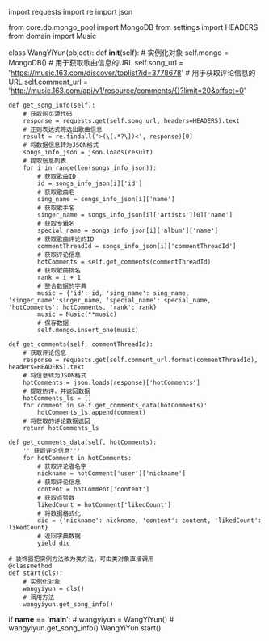 import requests
import re
import json

from core.db.mongo_pool import MongoDB
from settings import HEADERS
from domain import Music


class WangYiYun(object):
    def __init__(self):
        # 实例化对象
        self.mongo = MongoDB()
        # 用于获取歌曲信息的URL
        self.song_url = 'https://music.163.com/discover/toplist?id=3778678'
        # 用于获取评论信息的URL
        self.comment_url = 'http://music.163.com/api/v1/resource/comments/{}?limit=20&offset=0'

    def get_song_info(self):
        # 获取网页源代码
        response = requests.get(self.song_url, headers=HEADERS).text
        # 正则表达式筛选出歌曲信息
        result = re.findall('>(\[.*?\])<', response)[0]
        # 将数据信息转为JSON格式
        songs_info_json = json.loads(result)
        # 提取信息列表
        for i in range(len(songs_info_json)):
            # 获取歌曲ID
            id = songs_info_json[i]['id']
            # 获取歌曲名
            sing_name = songs_info_json[i]['name']
            # 获取歌手名
            singer_name = songs_info_json[i]['artists'][0]['name']
            # 获取专辑名
            special_name = songs_info_json[i]['album']['name']
            # 获取歌曲评论的ID
            commentThreadId = songs_info_json[i]['commentThreadId']
            # 获取评论信息
            hotComments = self.get_comments(commentThreadId)
            # 获取歌曲排名
            rank = i + 1
            # 整合数据的字典
            music = {'id': id, 'sing_name': sing_name, 'singer_name':singer_name, 'special_name': special_name, 'hotComments': hotComments, 'rank': rank}
            music = Music(**music)
            # 保存数据
            self.mongo.insert_one(music)

    def get_comments(self, commentThreadId):
        # 获取评论信息
        response = requests.get(self.comment_url.format(commentThreadId), headers=HEADERS).text
        # 将信息转为JSON格式
        hotComments = json.loads(response)['hotComments']
        # 提取热评，并返回数据
        hotComments_ls = []
        for comment in self.get_comments_data(hotComments):
            hotComments_ls.append(comment)
        # 将获取的评论数据返回
        return hotComments_ls

    def get_comments_data(self, hotComments):
        '''获取评论信息'''
        for hotComment in hotComments:
            # 获取评论者名字
            nickname = hotComment['user']['nickname']
            # 获取评论信息
            content = hotComment['content']
            # 获取点赞数
            likedCount = hotComment['likedCount']
            # 将数据格式化
            dic = {'nickname': nickname, 'content': content, 'likedCount': likedCount}
            # 返回字典数据
            yield dic

    # 装饰器把实例方法改为类方法，可由类对象直接调用
    @classmethod
    def start(cls):
        # 实例化对象
        wangyiyun = cls()
        # 调用方法
        wangyiyun.get_song_info()


if __name__ == '__main__':
    # wangyiyun = WangYiYun()
    # wangyiyun.get_song_info()
    WangYiYun.start()
